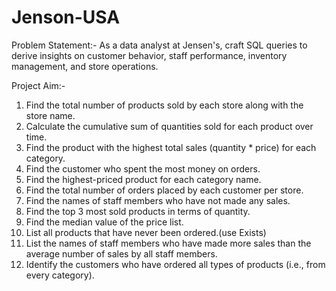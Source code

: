 # Jenson-USA

Problem Statement:- 
As a data analyst at Jensen's, craft SQL queries to derive insights on customer behavior, staff performance, inventory management, and store operations.

Project Aim:-

1) Find the total number of products sold by each store along with the store name.
2) Calculate the cumulative sum of quantities sold for each product over time.
3) Find the product with the highest total sales (quantity * price) for each category.
4) Find the customer who spent the most money on orders.
5) Find the highest-priced product for each category name.
6) Find the total number of orders placed by each customer per store.
7) Find the names of staff members who have not made any sales.
8) Find the top 3 most sold products in terms of quantity.
9) Find the median value of the price list. 
10) List all products that have never been ordered.(use Exists)
11) List the names of staff members who have made more sales than the average number of sales by all staff members.
12) Identify the customers who have ordered all types of products (i.e., from every category).
